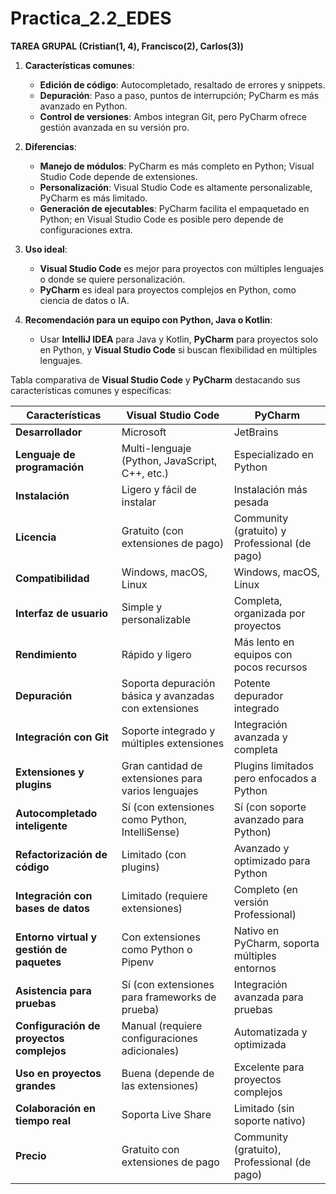 # Practica_2.2_EDES
<b>TAREA GRUPAL (Cristian(1, 4), Francisco(2), Carlos(3))</b>

1. **Características comunes**:
   - **Edición de código**: Autocompletado, resaltado de errores y snippets.
   - **Depuración**: Paso a paso, puntos de interrupción; PyCharm es más avanzado en Python.
   - **Control de versiones**: Ambos integran Git, pero PyCharm ofrece gestión avanzada en su versión pro.

2. **Diferencias**:
   - **Manejo de módulos**: PyCharm es más completo en Python; Visual Studio Code depende de extensiones.
   - **Personalización**: Visual Studio Code es altamente personalizable, PyCharm es más limitado.
   - **Generación de ejecutables**: PyCharm facilita el empaquetado en Python; en Visual Studio Code es posible pero depende de configuraciones extra.

3. **Uso ideal**:
   - **Visual Studio Code** es mejor para proyectos con múltiples lenguajes o donde se quiere personalización.
   - **PyCharm** es ideal para proyectos complejos en Python, como ciencia de datos o IA.

4. **Recomendación para un equipo con Python, Java o Kotlin**:
   - Usar **IntelliJ IDEA** para Java y Kotlin, **PyCharm** para proyectos solo en Python, y **Visual Studio Code** si buscan flexibilidad en múltiples lenguajes.


Tabla comparativa de **Visual Studio Code** y **PyCharm** destacando sus características comunes y específicas:

| **Características**             | **Visual Studio Code**                      | **PyCharm**                             |
|---------------------------------|--------------------------------------------|-----------------------------------------|
| **Desarrollador**               | Microsoft                                  | JetBrains                               |
| **Lenguaje de programación**    | Multi-lenguaje (Python, JavaScript, C++, etc.) | Especializado en Python                |
| **Instalación**                 | Ligero y fácil de instalar                 | Instalación más pesada                  |
| **Licencia**                    | Gratuito (con extensiones de pago)         | Community (gratuito) y Professional (de pago) |
| **Compatibilidad**              | Windows, macOS, Linux                      | Windows, macOS, Linux                   |
| **Interfaz de usuario**         | Simple y personalizable                    | Completa, organizada por proyectos      |
| **Rendimiento**                 | Rápido y ligero                            | Más lento en equipos con pocos recursos |
| **Depuración**                  | Soporta depuración básica y avanzadas con extensiones | Potente depurador integrado           |
| **Integración con Git**         | Soporte integrado y múltiples extensiones  | Integración avanzada y completa         |
| **Extensiones y plugins**       | Gran cantidad de extensiones para varios lenguajes | Plugins limitados pero enfocados a Python |
| **Autocompletado inteligente**  | Sí (con extensiones como Python, IntelliSense) | Sí (con soporte avanzado para Python) |
| **Refactorización de código**   | Limitado (con plugins)                     | Avanzado y optimizado para Python       |
| **Integración con bases de datos** | Limitado (requiere extensiones)           | Completo (en versión Professional)      |
| **Entorno virtual y gestión de paquetes** | Con extensiones como Python o Pipenv    | Nativo en PyCharm, soporta múltiples entornos |
| **Asistencia para pruebas**     | Sí (con extensiones para frameworks de prueba) | Integración avanzada para pruebas       |
| **Configuración de proyectos complejos** | Manual (requiere configuraciones adicionales) | Automatizada y optimizada               |
| **Uso en proyectos grandes**    | Buena (depende de las extensiones)         | Excelente para proyectos complejos      |
| **Colaboración en tiempo real** | Soporta Live Share                         | Limitado (sin soporte nativo)           |
| **Precio**                      | Gratuito con extensiones de pago           | Community (gratuito), Professional (de pago) |
